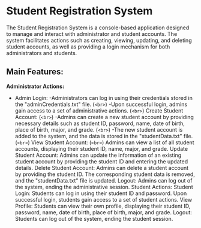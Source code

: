# Student Registration System

The Student Registration System is a console-based application designed to manage and interact with administrator and student accounts. The system facilitates actions such as creating, viewing, updating, and deleting student accounts, as well as providing a login mechanism for both administrators and students.

## Main Features:

**Administrator Actions:** 
  * Admin Login: 
    -Administrators can log in using their credentials stored in the "adminCredentials.txt" file. (`<br>`)
    -Upon successful login, admins gain access to a set of administrative actions. (`<br>`)
  Create Student Account: (`<br>`)
    -Admins can create a new student account by providing necessary details such as student ID, password, name, date of           birth, place of birth, major, and grade. (`<br>`)
    -The new student account is added to the system, and the data is stored in the "studentData.txt" file. (`<br>`)
  View Student Account: (`<br>`)
Admins can view a list of all student accounts, displaying their student ID, name, major, and grade.
Update Student Account:
Admins can update the information of an existing student account by providing the student ID and entering the updated details.
Delete Student Account:
Admins can delete a student account by providing the student ID. The corresponding student data is removed, and the "studentData.txt" file is updated.
Logout:
Admins can log out of the system, ending the administrative session.
Student Actions:
Student Login:
Students can log in using their student ID and password.
Upon successful login, students gain access to a set of student actions.
View Profile:
Students can view their own profile, displaying their student ID, password, name, date of birth, place of birth, major, and grade.
Logout:
Students can log out of the system, ending the student session.
